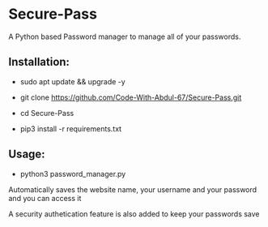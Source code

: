 # Secure-Pass
<p>A Python based Password manager to manage all of your passwords.<p/>

<h2>Installation:</h2>

- sudo apt update && upgrade -y

- git clone https://github.com/Code-With-Abdul-67/Secure-Pass.git

- cd Secure-Pass

- pip3 install -r requirements.txt

<h2>Usage:</h2>
  
- python3 password_manager.py



<p>Automatically saves the website name, your username and your password and you can access it<p/>

<p>A security authetication feature is also added to keep your passwords save<p/>



